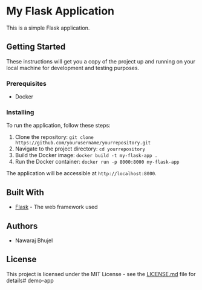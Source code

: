 # My Flask Application

This is a simple Flask application.

## Getting Started

These instructions will get you a copy of the project up and running on your local machine for development and testing purposes.

### Prerequisites

- Docker

### Installing

To run the application, follow these steps:

1. Clone the repository: `git clone https://github.com/yourusername/yourrepository.git`
2. Navigate to the project directory: `cd yourrepository`
3. Build the Docker image: `docker build -t my-flask-app .`
4. Run the Docker container: `docker run -p 8000:8000 my-flask-app`

The application will be accessible at `http://localhost:8000`.

## Built With

- [Flask](http://flask.pocoo.org/) - The web framework used

## Authors

- Nawaraj Bhujel

## License

This project is licensed under the MIT License - see the [LICENSE.md](LICENSE.md) file for details# demo-app
